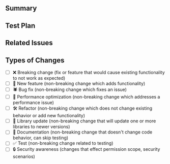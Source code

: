## Summary
<!--- Add some bells and whistles for PR template. --->

## Test Plan
<!--- Please input steps on how to test this PR, including evidence in the form of captured images or videos. If this is not necessary, provide the reason why. --->

## Related Issues
<!---Add a reference section for management tickets, and relevant conversations.--->

## Types of Changes
<!--- What types of changes does your code introduce? Put an `x` in all the boxes that apply --->
- [ ] ❌ Breaking change (fix or feature that would cause existing functionality to not work as expected)
- [ ] 🚀 New feature (non-breaking change which adds functionality)
- [ ] 🕷 Bug fix (non-breaking change which fixes an issue)
- [ ] 👏 Performance optimization (non-breaking change which addresses a performance issue)
- [ ] 🛠 Refactor (non-breaking change which does not change existing behavior or add new functionality)
- [ ] 📗 Library update (non-breaking change that will update one or more libraries to newer versions)
- [ ] 📝 Documentation (non-breaking change that doesn't change code behavior, can skip testing)
- [ ] ✅ Test (non-breaking change related to testing)
- [ ] 🔒 Security awareness (changes that effect permission scope, security scenarios)
